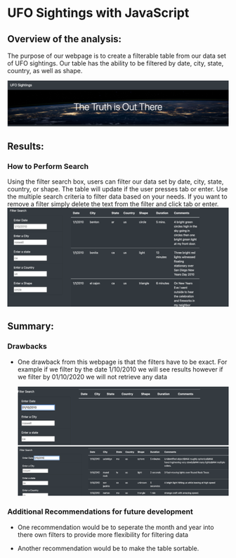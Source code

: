 #  UFO Sightings with JavaScript

## Overview of the analysis:

The purpose of our webpage is to create a filterable table from our data set of UFO sightings.  Our table has the ability to be filtered by date, city, state, country, as well as shape.

   ![TruthIsOutThere](static/images/TruthIsOutThere.png) 

## Results:
 ### How to Perform Search
  Using the filter search box, users can filter our data set by date, city, state, country, or shape.  The table will update if the user presses tab or enter.  Use the multiple search criteria to filter data based on your needs.  If you want to remove a filter simply delete the text from the filter and click tab or enter.
  ![FilterSearch](static/images/FilterSearch.png) 
     
## Summary:

 ### Drawbacks
- One drawback from this webpage is that the filters have to be exact.  For example if we filter by the date 1/10/2010 we will see results however if we filter by 01/10/2020 we will not retrieve any data

    ![TwoDigitMonth](static/images/TwoDigitMonth.png) 
    ![OneDigitMonth](static/images/OneDigitMonth.png) 
    
 ### Additional Recommendations for future development
- One recommendation would be to seperate the month and year into there own filters to provide more flexibility for filtering data

- Another recommendation would be to make the table sortable.
